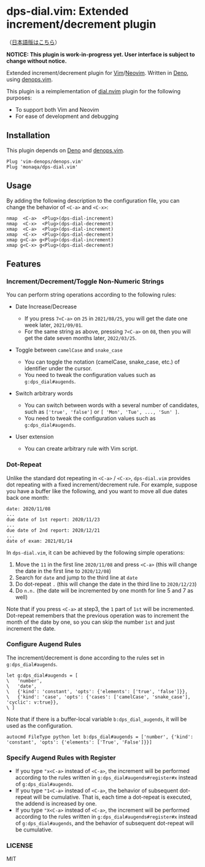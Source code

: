 # dps-dial.vim: Extended increment/decrement plugin

（[日本語版はこちら](./README-ja.md)）

**NOTICE: This plugin is work-in-progress yet. User interface is subject to
change without notice.**

Extended increment/decrement plugin for
[Vim](https://github.com/vim/vim)/[Neovim](https://github.com/neovim/neovim).
Written in [Deno](https://deno.land), using
[denops.vim](https://github.com/vim-denops/denops.vim).

This plugin is a reimplementation of
[dial.nvim](https://github.com/monaqa/dial.nvim) plugin for the following
purposes:

- To support both Vim and Neovim
- For ease of development and debugging

## Installation

This plugin depends on [Deno](https://deno.land) and
[denops.vim](https://github.com/vim-denops/denops.vim).

```vim
Plug 'vim-denops/denops.vim'
Plug 'monaqa/dps-dial.vim'
```

## Usage

By adding the following description to the configuration file, you can change the behavior of `<C-a>` and `<C-x>`:

```vim
nmap  <C-a>  <Plug>(dps-dial-increment)
nmap  <C-x>  <Plug>(dps-dial-decrement)
xmap  <C-a>  <Plug>(dps-dial-increment)
xmap  <C-x>  <Plug>(dps-dial-decrement)
xmap g<C-a> g<Plug>(dps-dial-increment)
xmap g<C-x> g<Plug>(dps-dial-decrement)
```

## Features

### Increment/Decrement/Toggle Non-Numeric Strings

You can perform string operations according to the following rules:

- Date Increase/Decrease

  - If you press `7<C-a>` on `25` in `2021/08/25`, you will get the date one week later, `2021/09/01`.
  - For the same string as above, pressing `7<C-a>` on `08`, then you will get the date seven months later, `2022/03/25`.

- Toggle between `camelCase` and `snake_case`

  - You can toggle the notation (camelCase, snake_case, etc.) of identifier under the cursor.
  - You need to tweak the configuration values such as `g:dps_dial#augends`.

- Switch arbitrary words

  - You can switch between words with a several number of candidates, such as `['true', 'false']` or `[ 'Mon', 'Tue', ..., 'Sun' ]`.
  - You need to tweak the configuration values such as `g:dps_dial#augends`.

- User extension

  - You can create arbitrary rule with Vim script.

### Dot-Repeat

Unlike the standard dot repeating in `<C-a>` / `<C-x>`,
`dps-dial.vim` provides dot repeating with a fixed increment/decrement rule.
For example, suppose you have a buffer like the following, and you want to move all due dates back one month:

```
date: 2020/11/08
...
due date of 1st report: 2020/11/23
...
due date of 2nd report: 2020/12/21
...
date of exam: 2021/01/14
```

In `dps-dial.vim`, it can be achieved by the following simple operations:

1. Move the `11` in the first line `2020/11/08` and press `<C-a>` (this will change the date in the first line to `2020/12/08`)
2. Search for `date` and jump to the third line at `date`
3. Do dot-repeat `.` (this will change the date in the third line to `2020/12/23`)
4. Do `n.n.` (the date will be incremented by one month for line 5 and 7 as well)

Note that if you press `<C-a>` at step3, the `1` part of `1st` will be incremented.
Dot-repeat remembers that the previous operation was to increment the month of the date by one,
so you can skip the number `1st` and just increment the date.

### Configure Augend Rules

The increment/decrement is done according to the rules set in `g:dps_dial#augends`.

```vim
let g:dps_dial#augends = [
\   'number',
\   'date',
\   {'kind': 'constant', 'opts': {'elements': ['true', 'false']}},
\   {'kind': 'case', 'opts': {'cases': ['camelCase', 'snake_case'], 'cyclic': v:true}},
\ ]
```

Note that if there is a buffer-local variable `b:dps_dial_augends`, it will be used as the configuration.

```vim
autocmd FileType python let b:dps_dial#augends = ['number', {'kind': 'constant', 'opts': {'elements': ['True', 'False']}}]
```

### Specify Augend Rules with Register

- If you type `"x<C-a>` instead of `<C-a>`, the increment will be performed according to the rules written in `g:dps_dial#augends#register#x` instead of `g:dps_dial#augends`.
- If you type `"1<C-a>` instead of `<C-a>`, the behavior of subsequent dot-repeat will be cumulative. That is, each time a dot-repeat is executed, the addend is increased by one.
- If you type `"X<C-a>` instead of `<C-a>`,
  the increment will be performed according to the rules written in `g:dps_dial#augends#register#x` instead of `g:dps_dial#augends`, and the behavior of subsequent dot-repeat will be cumulative.

### LICENSE

MIT
